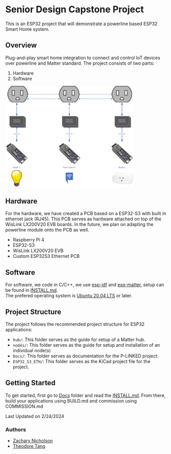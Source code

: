 # Senior Design Capstone Project
This is an ESP32 project that will demonstrate a powerline based ESP32 Smart Home system.

## Overview
Plug-and-play smart home integration to connect and control IoT devices over powerline and Matter standard.
The project consists of two parts:
1. Hardware
2. Software

   
<img src = "https://github.com/znicholson17/P-Linked/blob/main/Docs/Images/P-LINKED_DIAGRAM.png" width="400" hiehgt="400">


## Hardware
For the hardware, we have created a PCB based on a ESP32-S3 with built in ethernet jack (RJ45). This PCB serves as hardware attached on top of the WisLink LX200V20 EVB boards. In the future, we plan on adapting the powerline module onto the PCB as well.

- Raspberry Pi 4
- ESP32-S3 
- WisLink LX200V20 EVB
- Custom ESP32S3 Ethernet PCB

## Software
For software, we code in C/C++, we use [esp-idf](https://docs.espressif.com/projects/esp-idf/en/v5.2/esp32s3/get-started/index.html)
and [esp-matter](https://docs.espressif.com/projects/esp-matter/en/latest/esp32s3/developing.html#),
setup can be found in [INSTALL.md](https://github.com/znicholson17/P-Linked/blob/main/Docs/INSTALL.md).   
The prefered operating system is [Ubuntu 20.04 LTS](https://ubuntu.com/download/desktop) or later.

## Project Structure
The project follows the recommended project structure for ESP32 applications:
- `hub/`: This folder serves as the guide for setup of a Matter hub.
- `nodes/`: This folder serves as the guide for setup and installation of an individual node(s)
- `Docs/`: This folder serves as documentation for the P-LINKED project.
- `ESP32_S3_ETH/`: This folder serves as the KiCad project file for the project.

## Getting Started
To get started, first go to [Docs](https://github.com/znicholson17/P-Linked/tree/main/Docs) folder and read the [INSTALL.md](https://github.com/znicholson17/P-Linked/blob/main/Docs/INSTALL.md).
From there, build your applications using BUILD.md and commission using COMMISSION.md  


Last Updated on 2/24/2024
### Authors

- [Zachary Nicholson](https://github.com/znicholson17)
- [Theodore Tang](https://github.com/leunknown)
